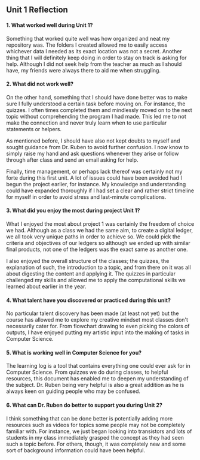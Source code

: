 ## Unit 1 Reflection
#### 1. What worked well during Unit 1?

Something that worked quite well was how organized and neat my repository was. The folders I created allowed me to easily access whichever data I needed 
as its exact location was not a secret. Another thing that I will definitely keep doing in order to stay on track is asking for help. Although I did not 
seek help from the teacher as much as I should have, my friends were always there to aid me when struggling.

#### 2. What did not work well?
On the other hand, something that I should have done better was to make sure I fully understood a certain task before moving on. For instance, the quizzes.
I often times completed them and mindlessly moved on to the next topic without comprehending the program I had made. This led me to not make the connection
and never truly learn when to use particular statements or helpers.

As mentioned before, I should have also not kept doubts to myself and sought guidance from Dr. Ruben to avoid further confusion. I now know to simply raise
my hand and ask questions whenever they arise or follow through after class and send an email asking for help.

Finally, time management, or perhaps lack thereof was certainly not my forte during this first unit. A lot of issues could have been avoided had I begun 
the project earlier, for instance. My knowledge and understanding could have expanded thoroughly if I had set a clear and rather strict timeline for myself
in order to avoid stress and last-minute complications.

#### 3. What did you enjoy the most during project Unit 1?
What I enjoyed the most about project 1 was certainly the freedom of choice we had. Although as a class we had the same aim, to create a digital ledger, we
all took very unique paths in order to achieve so. We could pick the criteria and objectives of our ledgers so although we ended up with similar final 
products, not one of the ledgers was the exact same as another one.

I also enjoyed the overall structure of the classes; the quizzes, the explanation of such, the introduction to a topic, and from there on it was all about 
digesting the content and applying it. The quizzes in particular challenged my skills and allowed me to apply the computational skills we learned about 
earlier in the year.

#### 4. What talent have you discovered or practiced during this unit?
No particular talent discovery has been made (at least not yet) but the course has allowed me to explore my creative mindset most classes don't 
necessarily cater for. From flowchart drawing to even picking the colors of outputs, I have enjoyed putting my artistic input into the making of 
tasks in Computer Science.

#### 5. What is working well in Computer Science for you?
The learning log is a tool that contains everything one could ever ask for in Computer Science. From quizzes we do during classes, to helpful resources, 
this document has enabled me to deepen my understanding of the subject. Dr. Ruben being very helpful is also a great addition as he is always keen on 
guiding people who may be confused.

#### 6. What can Dr. Ruben do better to support you during Unit 2?
I think something that can be done better is potentially adding more resources such as videos for topics some people may not be completely familiar 
with. For instance, we just began looking into transistors and lots of students in my class immediately grasped the concept as they had seen such a 
topic before. For others, though, it was completely new and some sort of background information could have been helpful.
